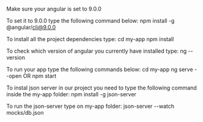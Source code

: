 


Make sure your angular is set to 9.0.0

To set it to 9.0.0 type the following command below:
	npm install -g @angular/cli@9.0.0

To install all the project dependencies type:
cd my-app
npm install

To check which version of angular you currently have installed type:
	ng --version

To run your app type the following commands below:
	cd my-app
	ng serve --open  OR npm start 


To instal json server in our project you need to type the following command inside the my-app folder:
npm install -g json-server

To run the json-server type on my-app folder: 
	json-server --watch mocks/db.json